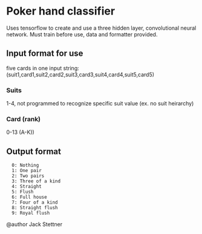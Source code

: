 # Poker hand classifier
Uses tensorflow to create and use a three hidden layer, convolutional neural network. Must train before use, data and formatter provided.

## Input format for use
five cards in one input string: (suit1,card1,suit2,card2,suit3,card3,suit4,card4,suit5,card5)

### Suits
1-4, not programmed to recognize specific suit value (ex. no suit heirarchy)

### Card (rank)
0-13 (A-K))

## Output format
      0: Nothing
      1: One pair
      2: Two pairs
      3: Three of a kind
      4: Straight
      5: Flush
      6: Full house
      7: Four of a kind
      8: Straight flush
      9: Royal flush

@author Jack Stettner
